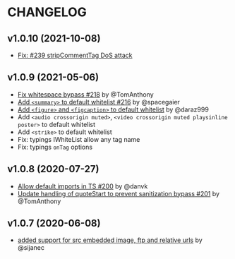 # CHANGELOG

## v1.0.10 (2021-10-08)

- [Fix: #239 stripCommentTag DoS attack](https://github.com/leizongmin/js-xss/pull/239)

## v1.0.9 (2021-05-06)

- [Fix whitespace bypass #218](https://github.com/leizongmin/js-xss/pull/218/files) by @TomAnthony
- [Add `<summary>` to default whitelist #216](https://github.com/leizongmin/js-xss/pull/216) by @spacegaier
- [Add `<figure>` and `<figcaption>` to default whitelist](https://github.com/leizongmin/js-xss/pull/220) by @daraz999
- Add `<audio crossorigin muted>`, `<video crossorigin muted playsinline poster>` to default whitelist
- Add `<strike>` to default whitelist
- Fix: typings IWhiteList allow any tag name
- Fix: typings `onTag` options

## v1.0.8 (2020-07-27)

- [Allow default imports in TS #200](https://github.com/leizongmin/js-xss/pull/200) by @danvk
- [Update handling of quoteStart to prevent sanitization bypass #201](https://github.com/leizongmin/js-xss/pull/201) by @TomAnthony

## v1.0.7 (2020-06-08)

- [added support for src embedded image, ftp and relative urls](https://github.com/leizongmin/js-xss/pull/189) by @sijanec
